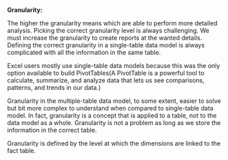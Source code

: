 **Granularity:**

  The higher the granularity means which are able to perform more detailed analysis. Picking the correct granularity level is always challenging. We must increase the granularity to create reports at the wanted details. Defining the correct granularity in a single-table data model is always complicated with all the information in the same table.
  
  Excel users mostly use single-table data models because this was the only option available to build PivotTables(A PivotTable is a powerful tool to calculate, summarize, and analyze data that lets us see comparisons, patterns, and trends in our data.)
  
  Granularity in the multiple-table data model, to some extent, easier to solve but bit more complex to understand when compared to single-table data model. In fact, granularity is a concept that is applied to a table, not to the data model as a whole. Granularity is not a problem as long as we store the information in the correct table. 
  
  Granularity is defined by the level at which the dimensions are linked to the fact table.
